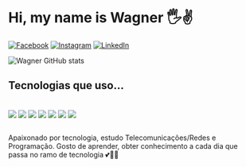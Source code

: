 # Hi, my name is Wagner 🖐️✌️


[![Facebook](https://img.shields.io/badge/Facebook-1877F2?style=for-the-badge&logo=facebook&logoColor=white)](https://web.facebook.com/wagnercoche.coche/)
[![Instagram](https://img.shields.io/badge/Instagram-E4405F?style=for-the-badge&logo=instagram&logoColor=white)](https://www.instagram.com/wagnercoche_23/)
[![LinkedIn](https://img.shields.io/badge/LinkedIn-0077B5?style=for-the-badge&logo=linkedin&logoColor=white)](https://www.linkedin.com/in/wagner-coche-b0060a208/)

![Wagner GitHub stats](https://github-readme-stats.vercel.app/api?username=Wagner-Coche&show_icons=true&theme=radical)

## Tecnologias que uso...

<div style="display: inline_block"></br>
    <img align="center" src="https://img.shields.io/badge/Python-14354C?style=for-the-badge&logo=python&logoColor=white"/>
    <img align="center" src="https://img.shields.io/badge/JavaScript-F7DF1E?style=for-the-badge&logo=javascript&logoColor=black"/>
    <img align="center" src="https://img.shields.io/badge/Dart-0175C2?style=for-the-badge&logo=dart&logoColor=white"/>
    <img align="center" src="https://img.shields.io/badge/Django-092E20?style=for-the-badge&logo=django&logoColor=white"/>
    <img align="center" src="https://img.shields.io/badge/Flutter-02569B?style=for-the-badge&logo=flutter&logoColor=white"/>
    <img align="center" src="https://img.shields.io/badge/MySQL-00000F?style=for-the-badge&logo=mysql&logoColor=white"/>
    <img align="center" src="https://img.shields.io/badge/SQLite-07405E?style=for-the-badge&logo=sqlite&logoColor=white"/>
</div></br>

Apaixonado por tecnologia, estudo Telecomunicações/Redes e Programação. Gosto de aprender, obter conhecimento a cada dia que passa no ramo de tecnologia 💕🤟🏼

